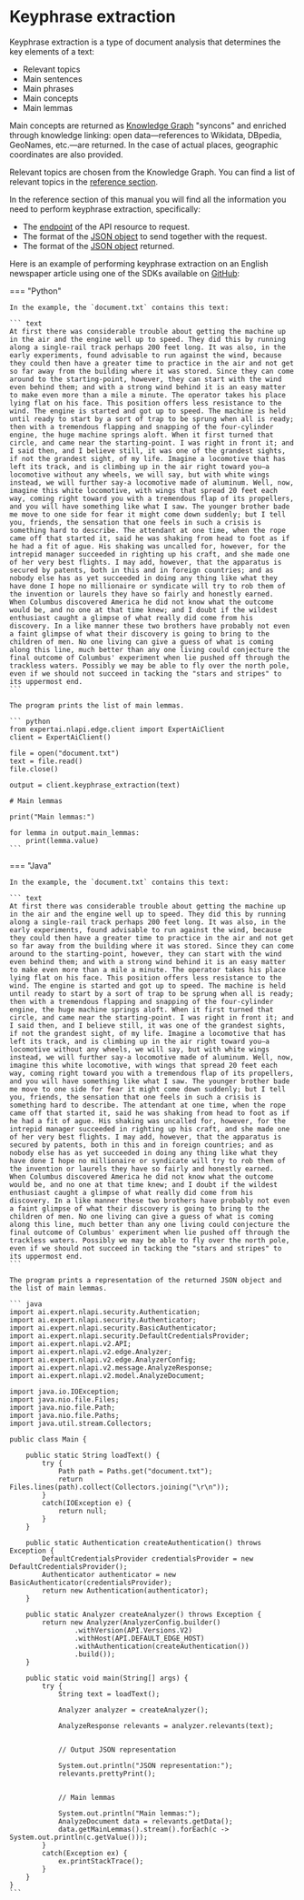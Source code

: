 # Keyphrase extraction

Keyphrase extraction is a type of document analysis that determines the key elements of a text:

- Relevant topics
- Main sentences
- Main phrases
- Main concepts
- Main lemmas

Main concepts are returned as [Knowledge Graph](../knowledgegraph/index.md) "syncons" and enriched through knowledge linking: open data&mdash;references to Wikidata, DBpedia, GeoNames, etc.&mdash;are returned. In the case of actual places, geographic coordinates are also provided.

Relevant topics are chosen from the Knowledge Graph. You can find a list of relevant topics in the [reference section](../../reference/topics/index.md).

In the reference section of this manual you will find all the information you need to perform keyphrase extraction, specifically:

- The [endpoint](../../reference/endpoints/index.md) of the API resource to request.
- The format of the [JSON object](../../reference/requests/full-analysis/index.md) to send together with the request.
- The format of the [JSON object](../../reference/output/full-analysis/index.md) returned.

Here is an example of performing keyphrase extraction on an English newspaper article using one of the SDKs available on <a href="https://github.com/therealexpertai/" target="_blank">GitHub</a>:

=== "Python"
       
    In the example, the `document.txt` contains this text:

    ``` text
    At first there was considerable trouble about getting the machine up in the air and the engine well up to speed. They did this by running along a single-rail track perhaps 200 feet long. It was also, in the early experiments, found advisable to run against the wind, because they could then have a greater time to practice in the air and not get so far away from the building where it was stored. Since they can come around to the starting-point, however, they can start with the wind even behind them; and with a strong wind behind it is an easy matter to make even more than a mile a minute. The operator takes his place lying flat on his face. This position offers less resistance to the wind. The engine is started and got up to speed. The machine is held until ready to start by a sort of trap to be sprung when all is ready; then with a tremendous flapping and snapping of the four-cylinder engine, the huge machine springs aloft. When it first turned that circle, and came near the starting-point. I was right in front it; and I said then, and I believe still, it was one of the grandest sights, if not the grandest sight, of my life. Imagine a locomotive that has left its track, and is climbing up in the air right toward you—a locomotive without any wheels, we will say, but with white wings instead, we will further say-a locomotive made of aluminum. Well, now, imagine this white locomotive, with wings that spread 20 feet each way, coming right toward you with a tremendous flap of its propellers, and you will have something like what I saw. The younger brother bade me move to one side for fear it might come down suddenly; but I tell you, friends, the sensation that one feels in such a crisis is something hard to describe. The attendant at one time, when the rope came off that started it, said he was shaking from head to foot as if he had a fit of ague. His shaking was uncalled for, however, for the intrepid manager succeeded in righting up his craft, and she made one of her very best flights. I may add, however, that the apparatus is secured by patents, both in this and in foreign countries; and as nobody else has as yet succeeded in doing any thing like what they have done I hope no millionaire or syndicate will try to rob them of the invention or laurels they have so fairly and honestly earned.  When Columbus discovered America he did not know what the outcome would be, and no one at that time knew; and I doubt if the wildest enthusiast caught a glimpse of what really did come from his discovery. In a like manner these two brothers have probably not even a faint glimpse of what their discovery is going to bring to the children of men. No one living can give a guess of what is coming along this line, much better than any one living could conjecture the final outcome of Columbus' experiment when lie pushed off through the trackless waters. Possibly we may be able to fly over the north pole, even if we should not succeed in tacking the "stars and stripes" to its uppermost end.
    ```
    
    The program prints the list of main lemmas.

    ``` python
    from expertai.nlapi.edge.client import ExpertAiClient
    client = ExpertAiClient()

    file = open("document.txt")
    text = file.read()
    file.close()

    output = client.keyphrase_extraction(text)

    # Main lemmas

    print("Main lemmas:")

    for lemma in output.main_lemmas:
        print(lemma.value)
    ```

=== "Java"

    In the example, the `document.txt` contains this text:

    ``` text
    At first there was considerable trouble about getting the machine up in the air and the engine well up to speed. They did this by running along a single-rail track perhaps 200 feet long. It was also, in the early experiments, found advisable to run against the wind, because they could then have a greater time to practice in the air and not get so far away from the building where it was stored. Since they can come around to the starting-point, however, they can start with the wind even behind them; and with a strong wind behind it is an easy matter to make even more than a mile a minute. The operator takes his place lying flat on his face. This position offers less resistance to the wind. The engine is started and got up to speed. The machine is held until ready to start by a sort of trap to be sprung when all is ready; then with a tremendous flapping and snapping of the four-cylinder engine, the huge machine springs aloft. When it first turned that circle, and came near the starting-point. I was right in front it; and I said then, and I believe still, it was one of the grandest sights, if not the grandest sight, of my life. Imagine a locomotive that has left its track, and is climbing up in the air right toward you—a locomotive without any wheels, we will say, but with white wings instead, we will further say-a locomotive made of aluminum. Well, now, imagine this white locomotive, with wings that spread 20 feet each way, coming right toward you with a tremendous flap of its propellers, and you will have something like what I saw. The younger brother bade me move to one side for fear it might come down suddenly; but I tell you, friends, the sensation that one feels in such a crisis is something hard to describe. The attendant at one time, when the rope came off that started it, said he was shaking from head to foot as if he had a fit of ague. His shaking was uncalled for, however, for the intrepid manager succeeded in righting up his craft, and she made one of her very best flights. I may add, however, that the apparatus is secured by patents, both in this and in foreign countries; and as nobody else has as yet succeeded in doing any thing like what they have done I hope no millionaire or syndicate will try to rob them of the invention or laurels they have so fairly and honestly earned.  When Columbus discovered America he did not know what the outcome would be, and no one at that time knew; and I doubt if the wildest enthusiast caught a glimpse of what really did come from his discovery. In a like manner these two brothers have probably not even a faint glimpse of what their discovery is going to bring to the children of men. No one living can give a guess of what is coming along this line, much better than any one living could conjecture the final outcome of Columbus' experiment when lie pushed off through the trackless waters. Possibly we may be able to fly over the north pole, even if we should not succeed in tacking the "stars and stripes" to its uppermost end.
    ```
    
    The program prints a representation of the returned JSON object and the list of main lemmas.
    
    ``` java
    import ai.expert.nlapi.security.Authentication;
    import ai.expert.nlapi.security.Authenticator;
    import ai.expert.nlapi.security.BasicAuthenticator;
    import ai.expert.nlapi.security.DefaultCredentialsProvider;
    import ai.expert.nlapi.v2.API;
    import ai.expert.nlapi.v2.edge.Analyzer;
    import ai.expert.nlapi.v2.edge.AnalyzerConfig;
    import ai.expert.nlapi.v2.message.AnalyzeResponse;
    import ai.expert.nlapi.v2.model.AnalyzeDocument;

    import java.io.IOException;
    import java.nio.file.Files;
    import java.nio.file.Path;
    import java.nio.file.Paths;
    import java.util.stream.Collectors;

    public class Main {

        public static String loadText() {
            try {
                Path path = Paths.get("document.txt");
                return Files.lines(path).collect(Collectors.joining("\r\n"));
            }
            catch(IOException e) {
                return null;
            }
        }

        public static Authentication createAuthentication() throws Exception {
            DefaultCredentialsProvider credentialsProvider = new DefaultCredentialsProvider();
            Authenticator authenticator = new BasicAuthenticator(credentialsProvider);
            return new Authentication(authenticator);
        }

        public static Analyzer createAnalyzer() throws Exception {
            return new Analyzer(AnalyzerConfig.builder()
                    .withVersion(API.Versions.V2)
					.withHost(API.DEFAULT_EDGE_HOST)
                    .withAuthentication(createAuthentication())
                    .build());
        }

        public static void main(String[] args) {
            try {
                String text = loadText();

                Analyzer analyzer = createAnalyzer();

                AnalyzeResponse relevants = analyzer.relevants(text);


                // Output JSON representation

                System.out.println("JSON representation:");
                relevants.prettyPrint();


                // Main lemmas

                System.out.println("Main lemmas:");
                AnalyzeDocument data = relevants.getData();
                data.getMainLemmas().stream().forEach(c -> System.out.println(c.getValue()));
            }
            catch(Exception ex) {
                ex.printStackTrace();
            }
        }
    }
    ```

